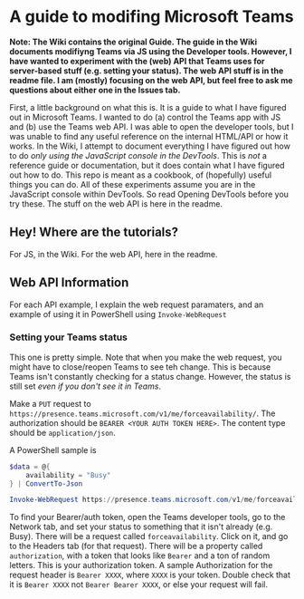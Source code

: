 # A guide to modifing Microsoft Teams

**Note: The Wiki contains the original Guide. The guide in the Wiki documents modifiyng Teams via JS using the Developer tools. However, I have wanted to experiment with the (web) API that Teams uses for server-based stuff (e.g. setting your status). The web API stuff is in the readme file. I am (mostly) focusing on the web API, but feel free to ask me questions about either one in the Issues tab.**

First, a little background on what this is. It is a guide to what I have figured out in Microsoft Teams. I wanted to do (a) control the Teams app with JS and (b) use the Teams web API. I was able to open the developer tools, but I was unable to find any useful reference on the internal HTML/API or how it works. In the Wiki, I attempt to document everything I have figured out how to do _only using the JavaScript console in the DevTools_. This is _not_ a reference guide or documentation, but it does contain what I have figured out how to do. This repo is meant as a cookbook, of (hopefully) useful things you can do. All of these experiments assume you are in the JavaScript console within DevTools. So read Opening DevTools before you try these. The stuff on the web API is here in the readme.

## Hey! Where are the tutorials?

For JS, in the Wiki. For the web API, here in the readme.

## Web API Information

For each API example, I explain the web request paramaters, and an example of using it in PowerShell using `Invoke-WebRequest`

### Setting your Teams status

This one is pretty simple. Note that when you make the web request, you might have to close/reopen Teams to see teh change. This is because Teams isn't constantly checking for a status change. However, the status is still set _even if you don't see it in Teams_.

Make a `PUT` request to `https://presence.teams.microsoft.com/v1/me/forceavailability/`. The authorization should be `BEARER <YOUR AUTH TOKEN HERE>`. The content type should be `application/json`.

A PowerShell sample is
```PowerShell
$data = @{
    availability = "Busy"
} | ConvertTo-Json

Invoke-WebRequest https://presence.teams.microsoft.com/v1/me/forceavailability/ -Method PUT -Headers @{Authorization = "Bearer <YOUR AUTH TOKEN HERE"} -Body $data -ContentType "application/json"
```

To find your Bearer/auth token, open the Teams developer tools, go to the Network tab, and set your status to something that it isn't already (e.g. Busy). There will be a request called `forceavailability`. Click on it, and go to the Headers tab (for that request). There will be a property called `authorization`, with a token that looks like `Bearer` and a ton of random letters. This is your authorization token. A sample Authorization for the request header is `Bearer XXXX`, where `XXXX` is your token. Double check that it is `Bearer XXXX` not `Bearer Bearer XXXX`, or else your request will fail.